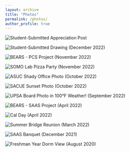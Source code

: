 ```yaml
---
layout: archive
title: "Photos"
permalink: /photos/
author_profile: true
---
```


![Student-Submitted Appreciation Post]()

![Student-Submitted Drawing (December 2022)]()

![BEARS - PCS Project (November 2022)]()

![SOMO Lab Pizza Party (November 2022)]()

![ASUC _Shady_ Office Photo (October 2022)]()

![SACUE Sunset Photo (October 2022)]()

![UPSA Board Photo _in 100°F Weather!_ (September 2022)]()

![BEARS - SAAS Project (April 2022)]()

![Cal Day (April 2022)]()

![Summer Bridge Reunion (March 2022)]()

![SAAS Banquet (December 2021)]()

![Freshman Year Dorm View (August 2020)]()

